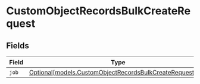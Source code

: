 # CustomObjectRecordsBulkCreateRequest


## Fields

| Field                                                                                                            | Type                                                                                                             | Required                                                                                                         | Description                                                                                                      |
| ---------------------------------------------------------------------------------------------------------------- | ---------------------------------------------------------------------------------------------------------------- | ---------------------------------------------------------------------------------------------------------------- | ---------------------------------------------------------------------------------------------------------------- |
| `job`                                                                                                            | [Optional[models.CustomObjectRecordsBulkCreateRequestJob]](../models/customobjectrecordsbulkcreaterequestjob.md) | :heavy_minus_sign:                                                                                               | N/A                                                                                                              |
